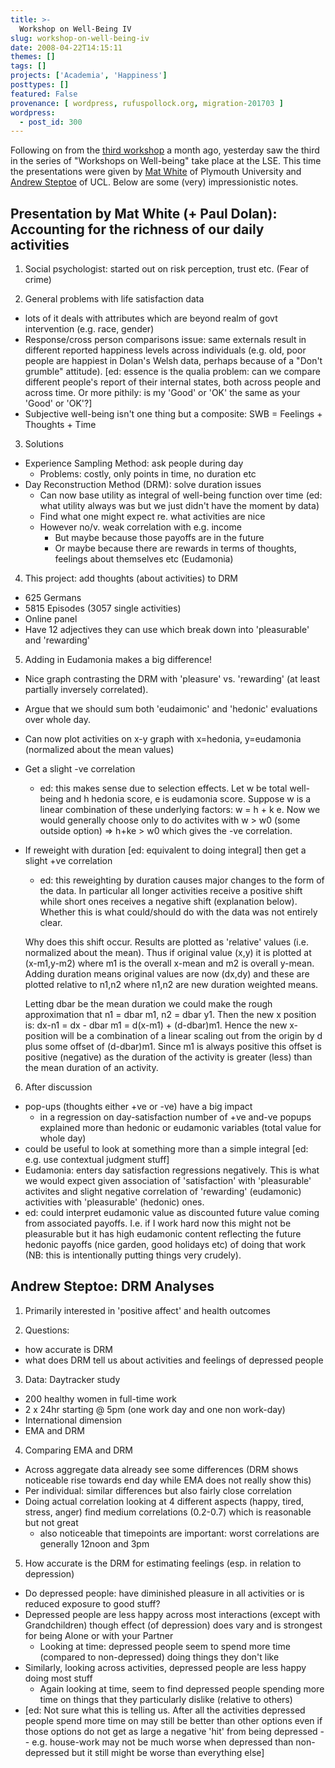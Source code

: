 ```yaml
---
title: >-
  Workshop on Well-Being IV
slug: workshop-on-well-being-iv
date: 2008-04-22T14:15:11
themes: []
tags: []
projects: ['Academia', 'Happiness']
posttypes: []
featured: False
provenance: [ wordpress, rufuspollock.org, migration-201703 ]
wordpress:
  - post_id: 300
---
```


Following on from the [third workshop](http://www.rufuspollock.org/2008/03/17/workshop-on-well-being-iii/) a month ago, yesterday saw the third in the series of "Workshops on Well-being" take place at the LSE. This time the presentations were given by [Mat White](http://www.psy.plymouth.ac.uk/staff/staff.aspx?id=47&gid=12) of Plymouth University and [Andrew Steptoe](http://ucl.ac.uk/epidemiology/staff/steptoea.htm) of UCL. Below are some (very) impressionistic notes.

## Presentation by Mat White  (+ Paul Dolan): Accounting for the richness of our daily activities

1. Social psychologist: started out on risk perception, trust etc. (Fear of crime)

2. General problems with life satisfaction data 
  * lots of it deals with attributes which are beyond realm of govt intervention (e.g. race, gender)
  * Response/cross person comparisons issue: same externals result in different reported happiness levels across individuals (e.g. old, poor people are happiest in Dolan's Welsh data, perhaps because of a "Don't grumble" attitude). [ed: essence is the qualia problem: can we compare different people's report of their internal states, both across people and across time. Or more pithily: is my 'Good' or 'OK' the same as your 'Good' or 'OK'?]
  * Subjective well-being isn't one thing but a composite: SWB = Feelings + Thoughts + Time

3. Solutions
  * Experience Sampling Method: ask people during day
    * Problems: costly, only points in time, no duration etc
  * Day Reconstruction Method (DRM): solve duration issues
    * Can now base utility as integral of well-being function over time (ed: what utility always was but we just didn't have the moment by data)
    * Find what one might expect re. what activities are nice
    * However no/v. weak correlation with e.g. income
      * But maybe because those payoffs are in the future
      * Or maybe because there are rewards in terms of thoughts, feelings about themselves etc (Eudamonia) 

4. This project: add thoughts (about activities) to DRM
  * 625 Germans
  * 5815 Episodes (3057 single activities)
  * Online panel
  * Have 12 adjectives they can use which break down into 'pleasurable' and 'rewarding'

5. Adding in Eudamonia makes a big difference!
  * Nice graph contrasting the DRM with 'pleasure' vs. 'rewarding' (at least partially inversely correlated).
  * Argue that we should sum both 'eudaimonic' and 'hedonic' evaluations over whole day.
  * Can now plot activities on x-y graph with x=hedonia, y=eudamonia (normalized about the mean values)
  * Get a slight -ve correlation
    * ed: this makes sense due to selection effects. Let w be total well-being and h hedonia score, e is eudamonia score. Suppose w is a linear combination of these underlying factors: w = h + k e. Now we would generally choose only to do activites with w > w0 (some outside option) => h+ke > w0 which gives the -ve correlation.
  * If reweight with duration [ed: equivalent to doing integral] then get a slight +ve correlation
    * ed: this reweighting by duration causes major changes to the form of the data. In particular all longer activities receive a positive shift while short ones receives a negative shift (explanation below). Whether this is what could/should do with the data was not entirely clear.
     
     Why does this shift occur. Results are plotted as 'relative' values (i.e. normalized about the mean). Thus if original value (x,y) it is plotted at (x-m1,y-m2) where m1 is the overall x-mean and m2 is overall y-mean. Adding duration means original values are now (dx,dy) and these are plotted relative to n1,n2 where n1,n2 are new duration weighted means.
     
     Letting dbar be the mean duration we could make the rough approximation that n1 = dbar m1, n2 = dbar y1. Then the new x position is: dx-n1 = dx - dbar m1 = d(x-m1) + (d-dbar)m1. Hence the new x-position will be a combination of a linear scaling out from the origin by d plus some offset of (d-dbar)m1. Since m1 is always positive this offset is positive (negative) as the duration of the activity is greater (less) than the mean duration of an activity.

6. After discussion
  * pop-ups (thoughts either +ve or -ve) have a big impact
    * in a regression on day-satisfaction number of +ve and-ve popups explained more than hedonic or eudamonic variables (total value for whole day)
  * could be useful to look at something more than a simple integral [ed: e.g. use contextual judgment stuff]
  * Eudamonia: enters day satisfaction regressions negatively. This is what we would expect given association of 'satisfaction' with 'pleasurable' activites and slight negative correlation of 'rewarding' (eudamonic) activities with 'pleasurable' (hedonic) ones.
  * ed: could interpret eudamonic value as discounted future value coming from associated payoffs. I.e. if I work hard now this might not be pleasurable but it has high eudamonic content reflecting the future hedonic payoffs (nice garden, good holidays etc) of doing that work (NB: this is intentionally putting things very crudely).

## Andrew Steptoe: DRM Analyses

1. Primarily interested in 'positive affect' and health outcomes 

2. Questions:
  * how accurate is DRM
  * what does DRM tell us about activities and feelings of depressed people

3. Data: Daytracker study
  * 200 healthy women in full-time work
  * 2 x 24hr starting @ 5pm (one work day and one non work-day)
  * International dimension
  * EMA and DRM

4. Comparing EMA and DRM
  * Across aggregate data already see some differences (DRM shows noticeable rise towards end day while EMA does not really show this)
  * Per individual: similar differences but also fairly close correlation
  * Doing actual correlation looking at 4 different aspects (happy, tired, stress, anger) find medium correlations (0.2-0.7) which is reasonable but not great
    * also noticeable that timepoints are important: worst correlations are generally 12noon and 3pm

5. How accurate is the DRM for estimating feelings (esp. in relation to depression)
  * Do depressed people: have diminished pleasure in all activities or is reduced exposure to good stuff?
  * Depressed people are less happy across most interactions (except with Grandchildren) though effect (of depression) does vary and is strongest for being Alone or with your Partner
    * Looking at time: depressed people seem to spend more time (compared to non-depressed) doing things they don't like
  * Similarly, looking across activities, depressed people are less happy doing most stuff
    * Again looking at time, seem to find depressed people spending more time on things that they particularly dislike (relative to others)
  * [ed: Not sure what this is telling us. After all the activities depressed people spend more time on may still be better than other options even if those options do not get as large a negative 'hit' from being depressed -- e.g. house-work may not be much worse when depressed than non-depressed but it still might be worse than everything else]


